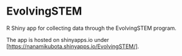 # EvolvingSTEM
R Shiny app for collecting data through the EvolvingSTEM program.

The app is hosted on shinyapps.io under [https://nanamikubota.shinyapps.io/EvolvingSTEM/].
